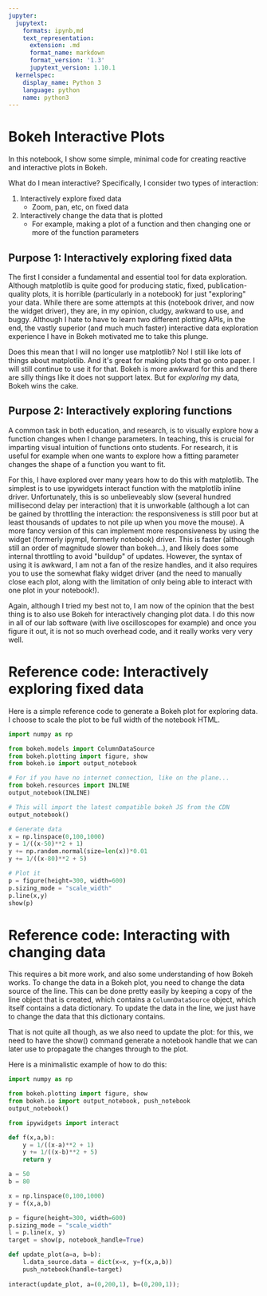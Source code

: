 ```yaml
---
jupyter:
  jupytext:
    formats: ipynb,md
    text_representation:
      extension: .md
      format_name: markdown
      format_version: '1.3'
      jupytext_version: 1.10.1
  kernelspec:
    display_name: Python 3
    language: python
    name: python3
---
```


# Bokeh Interactive Plots

In this notebook, I show some simple, minimal code for creating reactive and interactive plots in Bokeh. 

What do I mean interactive? Specifically, I consider two types of interaction: 

1. Interactively explore fixed data
    * Zoom, pan, etc, on fixed data
2. Interactively change the data that is plotted
    * For example, making a plot of a function and then changing one or more of the function parameters
    
## Purpose 1: Interactively exploring fixed data

The first I consider a fundamental and essential tool for data exploration. Although matplotlib is quite good for producing static, fixed, publication-quality plots, it is horrible (particularly in a notebook) for just "exploring" your data. While there are some attempts at this (notebook driver, and now the widget driver), they are, in my opinion, cludgy, awkward to use, and buggy. Although I hate to have to learn two different plotting APIs, in the end, the vastly superior (and much much faster) interactive data exploration experience I have in Bokeh motivated me to take this plunge. 

Does this mean that I will no longer use matplotlib? No! I still like lots of things about matplotlib. And it's great for making plots that go onto paper. I will still continue to use it for that. Bokeh is more awkward for this and there are silly things like it does not support latex. But for *exploring* my data, Bokeh wins the cake. 

## Purpose 2: Interactively exploring functions

A common task in both education, and research, is to visually explore how a function changes when I change parameters. In teaching, this is crucial for imparting visual intuition of functions onto students. For research, it is useful for example when one wants to explore how a fitting parameter changes the shape of a function you want to fit. 

For this, I have explored over many years how to do this with matplotlib. The simplest is to use ipywidgets interact function with the matplotlib inline driver. Unfortunately, this is so unbelieveably slow (several hundred millisecond delay per interaction) that it is unworkable (although a lot can be gained by throttling the interaction: the responsiveness is still poor but at least thousands of updates to not pile up when you move the mouse). A more fancy version of this can implement more responsiveness by using the widget (formerly ipympl, formerly notebook) driver. This is faster (although still an order of magnitude slower than bokeh...), and likely does some internal throttling to avoid "buildup" of updates. However, the syntax of using it is awkward, I am not a fan of the resize handles, and it also requires you to use the somewhat flaky widget driver (and the need to manually close each plot, along with the limitation of only being able to interact with one plot in your notebook!). 

Again, although I tried my best not to, I am now of the opinion that the best thing is to also use Bokeh for interactively changing plot data. I do this now in all of our lab software (with live oscilloscopes for example) and once you figure it out, it is not so much overhead code, and it really works very very well. 


# Reference code: Interactively exploring fixed data

Here is a simple reference code to generate a Bokeh plot for exploring data. I choose to scale the plot to be full width of the notebook HTML. 

```python
import numpy as np

from bokeh.models import ColumnDataSource
from bokeh.plotting import figure, show
from bokeh.io import output_notebook

# For if you have no internet connection, like on the plane...
from bokeh.resources import INLINE
output_notebook(INLINE)

# This will import the latest compatible bokeh JS from the CDN
output_notebook()
```

```python
# Generate data
x = np.linspace(0,100,1000)
y = 1/((x-50)**2 + 1) 
y += np.random.normal(size=len(x))*0.01
y += 1/((x-80)**2 + 5)

# Plot it
p = figure(height=300, width=600) 
p.sizing_mode = "scale_width"
p.line(x,y)
show(p)
```

# Reference code: Interacting with changing data

This requires a bit more work, and also some understanding of how Bokeh works. To change the data in a Bokeh plot, you need to change the data source of the line. This can be done pretty easily by keeping a copy of the line object that is created, which contains a `ColumnDataSource` object, which itself contains a data dictionary. To update the data in the line, we just have to change the data that this dictionary contains. 

That is not quite all though, as we also need to update the plot: for this, we need to have the show() command generate a notebook handle that we can later use to propagate the changes through to the plot. 

Here is a minimalistic example of how to do this:

```python
import numpy as np

from bokeh.plotting import figure, show
from bokeh.io import output_notebook, push_notebook
output_notebook()

from ipywidgets import interact
```

```python
def f(x,a,b):
    y = 1/((x-a)**2 + 1) 
    y += 1/((x-b)**2 + 5)
    return y

a = 50
b = 80

x = np.linspace(0,100,1000)
y = f(x,a,b)

p = figure(height=300, width=600) 
p.sizing_mode = "scale_width"
l = p.line(x, y)
target = show(p, notebook_handle=True)

def update_plot(a=a, b=b):
    l.data_source.data = dict(x=x, y=f(x,a,b))
    push_notebook(handle=target)
    
interact(update_plot, a=(0,200,1), b=(0,200,1));
```

```python

```
